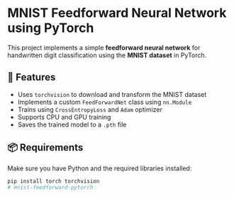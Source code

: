 # MNIST Feedforward Neural Network using PyTorch

This project implements a simple **feedforward neural network** for handwritten digit classification using the **MNIST dataset** in PyTorch.

## 🚀 Features

- Uses `torchvision` to download and transform the MNIST dataset
- Implements a custom `FeedForwardNet` class using `nn.Module`
- Trains using `CrossEntropyLoss` and `Adam` optimizer
- Supports CPU and GPU training
- Saves the trained model to a `.pth` file

## 📦 Requirements

Make sure you have Python and the required libraries installed:

```bash
pip install torch torchvision
#   m n i s t - f e e d f o r w a r d - p y t o r c h 
 
 

